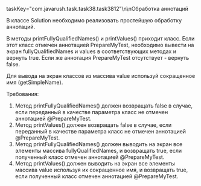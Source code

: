 taskKey="com.javarush.task.task38.task3812"\n\nОбработка аннотаций

В классе Solution необходимо реализовать простейшую обработку аннотаций.

В методы printFullyQualifiedNames() и printValues() приходит класс. Если этот класс отмечен аннотацией
PrepareMyTest, необходимо вывести на экран fullyQualifiedNames и values в соответствующих методах и вернуть
true. Если же аннотация PrepareMyTest отсутствует - вернуть false.

Для вывода на экран классов из массива value используй сокращенное имя (getSimpleName).


Требования:
1.	Метод printFullyQualifiedNames() должен возвращать false в случае, если переданный в качестве параметра класс не отмечен аннотацией @PrepareMyTest.
2.	Метод printValues() должен возвращать false в случае, если переданный в качестве параметра класс не отмечен аннотацией @PrepareMyTest.
3.	Метод printFullyQualifiedNames() должен выводить на экран все элементы массива fullyQualifiedNames, и возвращать true, если полученный класс отмечен аннотацией @PrepareMyTest.
4.	Метод printValues() должен выводить на экран все элементы массива value используя их сокращенное имя, и возвращать true, если полученный класс отмечен аннотацией @PrepareMyTest.


